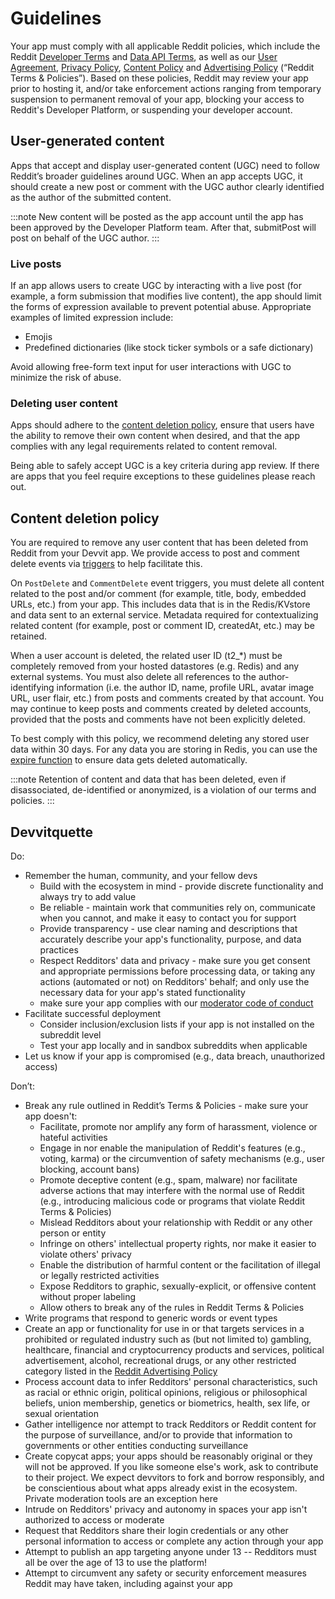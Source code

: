 # Guidelines

Your app must comply with all applicable Reddit policies, which include the Reddit [Developer Terms](https://www.redditinc.com/policies/developer-terms) and [Data API Terms](https://www.redditinc.com/policies/data-api-terms), as well as our [User Agreement](https://www.redditinc.com/policies/), [Privacy Policy](https://www.reddit.com/policies/privacy-policy), [Content Policy](https://www.redditinc.com/policies/content-policy) and [Advertising Policy](https://redditinc.force.com/helpcenter/s/article/Reddit-Advertising-Policy-Restricted-Advertisements) (“Reddit Terms & Policies”). Based on these policies, Reddit may review your app prior to hosting it, and/or take enforcement actions ranging from temporary suspension to permanent removal of your app, blocking your access to Reddit's Developer Platform, or suspending your developer account.

## User-generated content

Apps that accept and display user-generated content (UGC) need to follow Reddit’s broader guidelines around UGC. When an app accepts UGC, it should create a new post or comment with the UGC author clearly identified as the author of the submitted content.

:::note
New content will be posted as the app account until the app has been approved by the Developer Platform team. After that, submitPost will post on behalf of the UGC author.
:::

### Live posts

If an app allows users to create UGC by interacting with a live post (for example, a form submission that modifies live content), the app should limit the forms of expression available to prevent potential abuse. Appropriate examples of limited expression include:

- Emojis
- Predefined dictionaries (like stock ticker symbols or a safe dictionary)

Avoid allowing free-form text input for user interactions with UGC to minimize the risk of abuse.

### Deleting user content

Apps should adhere to the [content deletion policy](#content-deletion-policy), ensure that users have the ability to remove their own content when desired, and that the app complies with any legal requirements related to content removal.

Being able to safely accept UGC is a key criteria during app review. If there are apps that you feel require exceptions to these guidelines please reach out.

## Content deletion policy

You are required to remove any user content that has been deleted from Reddit from your Devvit app. We provide access to post and comment delete events via [triggers](https://developers.reddit.com/docs/event_triggers) to help facilitate this.

On `PostDelete` and `CommentDelete` event triggers, you must delete all content related to the post and/or comment (for example, title, body, embedded URLs, etc.) from your app. This includes data that is in the Redis/KVstore and data sent to an external service. Metadata required for contextualizing related content (for example, post or comment ID, createdAt, etc.) may be retained.

When a user account is deleted, the related user ID (t2\_\*) must be completely removed from your hosted datastores (e.g. Redis) and any external systems. You must also delete all references to the author-identifying information (i.e. the author ID, name, profile URL, avatar image URL, user flair, etc.) from posts and comments created by that account. You may continue to keep posts and comments created by deleted accounts, provided that the posts and comments have not been explicitly deleted.

To best comply with this policy, we recommend deleting any stored user data within 30 days. For any data you are storing in Redis, you can use the [expire function](./capabilities/redis.md#key-expiration) to ensure data gets deleted automatically.

:::note
Retention of content and data that has been deleted, even if disassociated, de-identified or anonymized, is a violation of our terms and policies.
:::

## Devvitquette

Do:

- Remember the human, community, and your fellow devs
  - Build with the ecosystem in mind - provide discrete functionality and always try to add value
  - Be reliable - maintain work that communities rely on, communicate when you cannot, and make it easy to contact you for support
  - Provide transparency - use clear naming and descriptions that accurately describe your app's functionality, purpose, and data practices
  - Respect Redditors' data and privacy - make sure you get consent and appropriate permissions before processing data, or taking any actions (automated or not) on Redditors' behalf; and only use the necessary data for your app's stated functionality
  - make sure your app complies with our [moderator code of conduct](https://www.redditinc.com/policies/moderator-code-of-conduct)
- Facilitate successful deployment
  - Consider inclusion/exclusion lists if your app is not installed on the subreddit level
  - Test your app locally and in sandbox subreddits when applicable
- Let us know if your app is compromised (e.g., data breach, unauthorized access)

Don’t:

- Break any rule outlined in Reddit’s Terms & Policies - make sure your app doesn't:
  - Facilitate, promote nor amplify any form of harassment, violence or hateful activities
  - Engage in nor enable the manipulation of Reddit's features (e.g., voting, karma) or the circumvention of safety mechanisms (e.g., user blocking, account bans)
  - Promote deceptive content (e.g., spam, malware) nor facilitate adverse actions that may interfere with the normal use of Reddit (e.g., introducing malicious code or programs that violate Reddit Terms & Policies)
  - Mislead Redditors about your relationship with Reddit or any other person or entity
  - Infringe on others' intellectual property rights, nor make it easier to violate others' privacy
  - Enable the distribution of harmful content or the facilitation of illegal or legally restricted activities
  - Expose Redditors to graphic, sexually-explicit, or offensive content without proper labeling
  - Allow others to break any of the rules in Reddit Terms & Policies
- Write programs that respond to generic words or event types
- Create an app or functionality for use in or that targets services in a prohibited or regulated industry such as (but not limited to) gambling, healthcare, financial and cryptocurrency products and services, political advertisement, alcohol, recreational drugs, or any other restricted category listed in the [Reddit Advertising Policy](https://redditinc.force.com/helpcenter/s/article/Reddit-Advertising-Policy-Restricted-Advertisements)
- Process account data to infer Redditors' personal characteristics, such as racial or ethnic origin, political opinions, religious or philosophical beliefs, union membership, genetics or biometrics, health, sex life, or sexual orientation
- Gather intelligence nor attempt to track Redditors or Reddit content for the purpose of surveillance, and/or to provide that information to governments or other entities conducting surveillance
- Create copycat apps; your apps should be reasonably original or they will not be approved. If you like someone else's work, ask to contribute to their project. We expect devvitors to fork and borrow responsibly, and be conscientious about what apps already exist in the ecosystem. Private moderation tools are an exception here
- Intrude on Redditors' privacy and autonomy in spaces your app isn't authorized to access or moderate
- Request that Redditors share their login credentials or any other personal information to access or complete any action through your app
- Attempt to publish an app targeting anyone under 13 -- Redditors must all be over the age of 13 to use the platform!
- Attempt to circumvent any safety or security enforcement measures Reddit may have taken, including against your app
